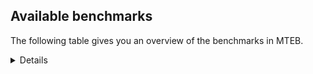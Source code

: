 ## Available benchmarks
The following table gives you an overview of the benchmarks in MTEB.

<details>

<!-- This allows the table to be autogenerated in the future: -->
<!-- BENCHMARKS TABLE START -->

| Name | Leaderboard name | # Tasks | Task Types | Domains | Languages |
|------|------------------|---------|------------|---------|-----------|
| [BEIR](https://arxiv.org/abs/2104.08663) | BEIR | 15 | Retrieval: 15 | [Encyclopaedic, News, Government, Financial, Programming, Medical, Non-fiction, Social, Academic, Reviews, Written, Blog, Web] | eng |
| [BEIR-NL](https://arxiv.org/abs/2412.08329) | BEIR-NL | 15 | Retrieval: 15 | [Encyclopaedic, Non-fiction, Medical, Academic, Written, Web] | nld |
| [BRIGHT](https://brightbenchmark.github.io/) | BRIGHT | 1 | Retrieval: 1 | [Written, Non-fiction] | eng |
| [BRIGHT (long)](https://brightbenchmark.github.io/) | BRIGHT (long) | 1 | Retrieval: 1 | [Written, Non-fiction] | eng |
| [BuiltBench(eng)](https://arxiv.org/abs/2411.12056) | BuiltBench(eng) | 4 | Clustering: 2, Retrieval: 1, Reranking: 1 | [Written, Engineering] | eng |
| [ChemTEB](https://arxiv.org/abs/2412.00532) | Chemical | 27 | BitextMining: 1, Classification: 17, Clustering: 2, PairClassification: 5, Retrieval: 2 | [Chemistry] | spa,jpn,tur,eng,ces,fra,por,deu,zho,kor,msa,hin,nld |
| [CoIR](https://github.com/CoIR-team/coir) | Code Information Retrieval | 10 | Retrieval: 10 | [Written, Programming] | c++,sql,eng,ruby,php,java,go,javascript,python |
| [CodeRAG](https://arxiv.org/abs/2406.14497) | CodeRAG | 4 | Reranking: 4 | [Programming] | python |
| [Encodechka](https://github.com/avidale/encodechka) | Encodechka | 7 | STS: 2, Classification: 4, PairClassification: 1 | [News, Government, Non-fiction, Social, Written, Fiction, Web] | rus |
| [FollowIR](https://arxiv.org/abs/2403.15246) | Instruction Following | 3 | InstructionRetrieval: 3 | [News, Written] | eng |
| [LongEmbed](https://arxiv.org/abs/2404.12096v2) | Long-context Retrieval | 6 | Retrieval: 6 | [Spoken, Encyclopaedic, Non-fiction, Academic, Written, Fiction, Blog] | eng |
| [MIEB(Img)](https://arxiv.org/abs/2504.10471) | Image only | 49 | Any2AnyRetrieval: 15, ImageClassification: 22, ImageClustering: 5, VisualSTS(eng): 5, VisualSTS(multi): 2 | [Spoken, Encyclopaedic, News, Medical, Non-fiction, Social, Scene, Reviews, Written, Blog, Web] | spa,ara,tur,rus,eng,fra,por,deu,ita,kor,cmn,pol,nld |
| [MIEB(Multilingual)](https://arxiv.org/abs/2504.10471) | Image-Text, Multilingual | 130 | ImageClassification: 22, ImageClustering: 5, ZeroShotClassification: 23, VisionCentricQA: 6, Compositionality: 7, VisualSTS(eng): 7, Any2AnyRetrieval: 45, DocumentUnderstanding: 10, Any2AnyMultilingualRetrieval: 3, VisualSTS(multi): 2 | [Spoken, Encyclopaedic, News, Medical, Social, Non-fiction, Scene, Academic, Reviews, Constructed, Written, Blog, Web] | tha,tur,fas,ron,quz,heb,swe,ita,est,cmn,nor,fil,ara,jpn,spa,hun,ind,ukr,tel,bul,hin,pol,nld,vie,rus,eng,ell,hrv,fra,por,swa,deu,ben,zho,kor,ces,dan,fin,mri |
| [MIEB(eng)](https://arxiv.org/abs/2504.10471) | Image-Text, English | 125 | ImageClassification: 22, ImageClustering: 5, ZeroShotClassification: 23, VisionCentricQA: 6, Compositionality: 7, VisualSTS(eng): 7, Any2AnyRetrieval: 45, DocumentUnderstanding: 10 | [Spoken, Encyclopaedic, News, Medical, Social, Non-fiction, Scene, Academic, Reviews, Constructed, Written, Blog, Web] | eng |
| [MIEB(lite)](https://arxiv.org/abs/2504.10471) | Image-Text, Lite | 51 | ImageClassification: 8, ImageClustering: 2, ZeroShotClassification: 7, VisionCentricQA: 5, Compositionality: 6, VisualSTS(eng): 2, VisualSTS(multi): 2, Any2AnyRetrieval: 11, DocumentUnderstanding: 6, Any2AnyMultilingualRetrieval: 2 | [Spoken, Encyclopaedic, News, Medical, Social, Non-fiction, Scene, Academic, Reviews, Written, Blog, Web] | tha,tur,fas,ron,quz,heb,swe,ita,est,cmn,nor,fil,ara,jpn,spa,hun,ind,ukr,tel,bul,hin,pol,nld,vie,rus,eng,ell,hrv,fra,por,swa,deu,ben,zho,kor,ces,dan,fin,mri |
| [MINERSBitextMining](https://arxiv.org/pdf/2406.07424) | MINERSBitextMining | 7 | BitextMining: 7 | [Written, Reviews, Social] | pcm,cat,ina,swe,dsb,ang,cha,bbc,uig,uzb,mui,kzj,min,tgl,tam,nds,ukr,tel,mal,tat,pol,vie,deu,ces,tur,lvs,cbk,swg,ita,gla,isl,oci,zsm,hye,khm,urd,gle,ace,ibo,nij,war,pes,lat,ban,lfn,spa,abs,yor,bul,slv,srp,kab,hin,orv,bjn,arz,kaz,bos,mon,fra,ber,tha,slk,nov,afr,cor,heb,nno,bre,est,lit,cmn,mak,pam,ara,ile,epo,fao,glg,swh,mkd,xho,sqi,nld,mhr,yue,eus,eng,hsb,aze,hrv,hau,ast,wuu,dan,bhp,arq,ron,bel,yid,dtp,tuk,ceb,pms,bew,amh,tzl,fry,kur,max,rej,jpn,mar,sun,gsw,hun,ind,bug,mad,kat,jav,nob,ido,rus,ell,por,cym,ben,awa,csb,kor,fin |
| MTEB(Code, v1) | Code | 12 | Retrieval: 12 | [Written, Programming] | c++,swift,shell,sql,eng,ruby,scala,rust,php,go,java,javascript,typescript,c,python |
| MTEB(Europe, v1) | European | 74 | BitextMining: 7, Classification: 21, Clustering: 8, Retrieval: 15, InstructionRetrieval: 3, MultilabelClassification: 2, PairClassification: 6, Reranking: 3, STS: 9 | [Spoken, Religious, Constructed, Encyclopaedic, News, Financial, Academic, Legal, Social, Reviews, Written, Blog, Web, Subtitles, Government, Programming, Non-fiction, Medical, Fiction] | slk,lav,ron,swe,ita,nno,lit,est,isl,mlt,gle,fao,spa,hun,bul,slv,pol,nld,nob,eus,eng,ell,hrv,fra,por,deu,rom,ces,dan,fin |
| MTEB(Indic, v1) | Indic | 23 | BitextMining: 4, Clustering: 1, Classification: 13, PairClassification: 1, Retrieval: 2, Reranking: 1, STS: 1 | [Spoken, Encyclopaedic, News, Religious, Government, Legal, Non-fiction, Social, Reviews, Constructed, Written, Fiction, Web] | mup,guj,mni,nep,bgc,pus,npi,kan,pan,mwr,urd,bod,gbm,bho,mar,snd,tam,ory,brx,tel,hne,mal,hin,boy,san,doi,sat,kas,eng,raj,mai,gom,ben,awa,asm |
| MTEB(Law, v1) | Legal | 8 | Retrieval: 8 | [Written, Legal] | zho,eng,deu |
| MTEB(Medical, v1) | Medical | 12 | Retrieval: 9, Clustering: 2, Reranking: 1 | [Government, Medical, Non-fiction, Academic, Written, Web] | spa,vie,ara,rus,eng,fra,zho,kor,cmn,pol |
| MTEB(Multilingual, v1) | Multilingual | 132 | BitextMining: 13, Classification: 43, Clustering: 17, Retrieval: 18, InstructionRetrieval: 3, MultilabelClassification: 5, PairClassification: 11, Reranking: 6, STS: 16 | [Spoken, Entertainment, Religious, Constructed, Encyclopaedic, News, Financial, Academic, Legal, Social, Reviews, Written, Blog, Web, Subtitles, Government, Programming, Non-fiction, Medical, Fiction] | kiw,fas,zab,aaz,bsj,nep,pwg,swe,ruf,xtd,nlg,maj,dsb,srd,acf,upv,lug,wed,row,nbq,kyg,tbf,ign,apc,nso,dww,uig,bus,snp,zia,ars,umb,gng,daa,enq,hix,kue,maa,mir,cbs,nhg,myk,reg,bjv,myw,ncj,apu,mih,tgp,pib,zac,brx,aeb,rug,cbu,grc,beu,gdr,lww,mal,kam,san,pol,apz,kpr,bon,mca,ikk,qvh,vie,wal,sbs,cop,gui,taq,mox,bkx,mbh,sbk,ssg,bdd,ptp,kac,mbl,swp,ubr,usa,nop,sag,nya,pus,isl,box,far,toc,tav,prs,cbi,auy,cut,uvh,zas,hop,tiw,ziw,lat,sua,ban,lfn,ong,maz,faa,tet,tue,cpc,cpy,gup,kql,slv,anh,ktm,kab,cav,azg,kmh,dif,jae,raj,agt,aey,swa,fue,ilo,blw,ptu,fuh,mil,kmk,mto,bco,afr,spl,dob,cor,tcs,grn,qvm,tuf,mmo,sus,wiu,ara,sey,bzd,acu,arp,epo,gfk,mxq,smk,mks,sri,cak,quh,zpm,glg,alp,cui,mkd,kqc,mgh,ngu,sqi,car,lex,tof,bhg,kgp,msa,mxt,isn,lid,nld,soy,mhr,rwo,qxo,etr,mzz,hrv,aai,tfr,awb,mcq,nys,udu,gom,ary,tsw,bhp,nhe,ura,att,hot,mbs,otq,ron,lgl,cco,kbp,ntp,aly,kne,txu,bzj,npi,kan,crh,bmr,ceb,yva,dhg,cmo,gvf,srm,nvm,ncu,awx,dop,pir,hla,rej,cek,con,mmx,klv,jni,prf,byr,mbt,kgk,sot,bug,mlp,shi,ian,kkl,poe,myu,nob,bea,tbg,nas,mlh,kje,mai,bba,dji,kor,azj,nfa,pio,ikw,cac,pcm,mup,ded,als,gof,kjs,mcp,chk,zam,ckb,fuc,mey,ton,ppo,bao,iws,mhl,leu,mlt,cha,cuk,ssw,uzb,kzj,agg,miz,tzj,lao,mam,lin,ory,top,sgb,vmy,srq,bmh,kbc,aak,hvn,tat,pbt,bak,mqj,scn,sat,wnu,amk,taw,deu,khz,chq,ces,bxh,mag,sue,mkn,tur,rop,dwr,qxh,mav,roo,tgo,acq,shp,apb,pan,kvg,urb,fil,acr,ksj,zav,zaa,sab,csy,amo,cso,hmo,haw,kpf,lif,ace,cle,txq,kyf,boa,kbh,soq,dah,mvn,spa,atg,hub,anv,kpj,xav,bul,sin,orv,sps,mek,wmt,ewe,qve,bos,yuj,bqc,nif,amn,cnt,abt,eko,mpt,mic,mlg,bzh,fuv,hui,ctu,ken,knf,nak,tzm,seh,cmn,dzo,klt,srn,gvc,mak,opm,ata,kmg,kwi,llg,sbe,ile,kek,rgu,nnq,for,swh,tac,nou,toj,waj,tpa,yre,nhu,tum,ltg,nus,kpw,awk,kkc,atd,yal,zyp,tnn,zpq,ztq,ntj,crx,bqp,zap,aia,hsb,aze,mpp,hau,ast,tgk,bps,zho,rom,bss,jac,urt,kdc,nca,ngp,aka,bel,mco,djk,viv,ntu,wol,yon,dtp,yka,azb,tuk,avt,aer,amh,bod,fry,mcd,gdn,otm,gwi,quf,azz,kos,mwf,som,cuc,quc,zca,otn,poh,sll,nde,emp,mkl,mad,bmu,bef,chz,gai,mph,xtm,aon,snc,bki,npl,kew,ter,too,jav,snn,tdt,hns,mgw,maq,ood,yap,mit,asm,vec,nss,sgz,bsn,tbo,ulk,cat,are,lbk,bkd,dwy,cwe,aau,gux,dov,ang,apr,hbo,mva,ubu,arn,tbc,kto,bbc,abx,ffm,atb,glk,mui,kir,tlf,kik,kvn,wrs,min,zpz,cni,tgl,tam,snx,tke,amp,kpx,nds,ukr,jid,mee,nna,zpv,ape,mbb,nhy,guh,cpu,nab,buk,boy,doi,uri,not,noa,jic,qub,sim,tte,tna,jiv,zga,mri,urw,blz,cof,knj,gnw,pap,bgc,ita,nsn,dgz,agr,gnn,msc,xon,ote,gla,zpu,lac,khm,gym,mig,tso,kup,tiy,gun,kmr,tnp,ino,gyr,iou,bho,gaz,war,tif,yad,cap,omw,cjo,ajp,aoi,hlt,yor,kbm,bgt,ons,ltz,wln,tbz,ake,arb,wim,bjp,mcb,gvs,bjn,nwi,kaz,cjk,mon,fra,pri,zar,cgc,dik,fuf,hus,tzo,agd,kin,ebk,svk,taj,ber,hch,tha,slk,mni,nov,zaw,wos,acm,obo,heb,nno,tuc,yaa,lit,byx,agu,kwj,okv,est,mwr,pon,sco,pam,mti,krc,tku,ame,nhw,nii,bjr,tah,ttc,fao,amf,cub,msm,spy,yuw,mau,kyc,wuv,zsr,dyu,agn,qxn,mdy,emi,msk,bnp,cao,ipi,kdl,hne,kmb,cya,stp,hmn,kon,tpi,yue,eus,eng,piu,amr,fai,zao,zul,amu,pjt,orm,wuu,adz,mop,mxb,zai,kea,knc,lav,guj,nyu,arq,gah,chf,yid,caf,cux,jvn,kgf,mle,bew,ydd,kyz,eri,wbp,clu,kmo,tcz,gbm,zpo,cax,jpn,mar,sun,ssx,nch,gsw,nin,fur,uli,tim,lmo,bjk,meu,kat,cjv,mqb,wro,ayr,mbj,ksd,huv,mbc,djr,qvn,rus,bam,msy,meq,aoj,met,ell,kas,wbi,chv,kmu,cym,ben,bgs,run,tnk,ctp,kqw,kyq,bhl,uvl,caa,sja,kze,bem,yle,ina,suz,ven,zat,poi,rro,gvn,aby,heg,cbt,bjz,kud,aso,div,qup,cme,bkq,mib,bvr,pma,ycn,inb,arl,wsk,dad,knv,zty,guo,tel,usp,gum,ese,pao,qvz,vid,zaj,plt,yby,yut,wat,mwc,khk,nqo,tew,yaq,mie,spm,shn,sxb,lua,msb,wnc,qul,ncl,rmc,lvs,ksr,cbk,mgc,swg,oci,khs,wap,zsm,luo,myy,hye,glv,pag,cbv,tee,dgr,urd,gle,spp,tuo,smo,zpc,plu,tpt,tpz,ibo,nij,wiv,pes,snd,med,kms,kqa,rai,tca,tos,abs,cbc,lim,mio,srp,ots,hin,gul,mjc,arz,sah,beo,chd,fij,crn,cta,nko,trc,mya,mux,poy,mwe,mpx,pls,tnc,gub,mps,tir,kaq,bre,geb,auc,cot,cab,rkb,twi,hat,hto,xla,tsn,ghs,nor,ndj,bmk,qvs,kde,cpb,xbi,cbr,shj,huu,naf,lus,tod,mkj,rmy,lbb,xho,esk,mwp,big,bpr,agm,bvd,qvc,mpm,bsp,ixl,mpj,qvw,dgc,tmd,kwd,cth,mcf,bbr,mxp,kiz,fon,quy,tyv,dan,xnn,amm,pad,wmw,gam,nhr,aom,aui,mcr,sny,zlm,nho,apn,zad,yml,pms,boj,kqf,tzl,mna,kwf,imo,amx,kur,max,mos,uzn,zpl,lij,szl,gaw,alq,hun,apw,ind,lcm,yrb,ssd,yss,sna,cnl,kpg,xsi,kbq,jao,nhi,ndg,aii,bbb,pab,muy,xed,cpa,tvk,wer,ido,gmv,por,nuy,qwh,wrk,zos,awa,csb,bch,fin,pah |
| [MTEB(Scandinavian, v1)](https://kennethenevoldsen.github.io/scandinavian-embedding-benchmark/) | Scandinavian | 28 | BitextMining: 2, Classification: 13, Retrieval: 7, Clustering: 6 | [Spoken, Encyclopaedic, News, Government, Legal, Non-fiction, Social, Reviews, Written, Fiction, Blog, Web] | nob,nno,fao,swe,isl,dan |
| [MTEB(cmn, v1)](https://github.com/FlagOpen/FlagEmbedding/tree/master/research/C_MTEB) | Chinese | 32 | Retrieval: 8, Reranking: 4, PairClassification: 2, Clustering: 4, STS: 7, Classification: 7 | [Entertainment, Government, Financial, Non-fiction, Medical, Academic, Written] | cmn |
| [MTEB(deu, v1)](https://arxiv.org/html/2401.02709v1) | German | 19 | Classification: 6, Clustering: 4, PairClassification: 2, Reranking: 1, Retrieval: 4, STS: 2 | [Spoken, Encyclopaedic, News, Legal, Non-fiction, Reviews, Written, Web] | deu |
| MTEB(eng, v1) | English Legacy | 56 | Classification: 12, Retrieval: 15, Clustering: 11, Reranking: 4, STS: 10, PairClassification: 3, Summarization: 1 | [Spoken, Encyclopaedic, News, Government, Financial, Programming, Medical, Non-fiction, Social, Academic, Reviews, Written, Blog, Web] | eng |
| MTEB(eng, v2) | English | 41 | Retrieval: 10, Clustering: 8, Reranking: 2, STS: 9, Classification: 8, PairClassification: 3, Summarization: 1 | [Spoken, Encyclopaedic, News, Financial, Programming, Medical, Non-fiction, Social, Academic, Reviews, Written, Blog, Web] | eng |
| MTEB(fas, beta) | Farsi (BETA) | 60 | Classification: 18, Clustering: 5, PairClassification: 8, Reranking: 2, Retrieval: 21, STS: 3, BitextMining: 3 | [Spoken, Encyclopaedic, News, Religious, Medical, Social, Academic, Reviews, Written, Blog, Web] | fas |
| [MTEB(fra, v1)](https://arxiv.org/abs/2405.20468) | French | 25 | Classification: 6, Clustering: 7, PairClassification: 1, Reranking: 2, Retrieval: 5, STS: 3, Summarization: 1 | [Spoken, Encyclopaedic, News, Legal, Non-fiction, Social, Academic, Reviews, Written, Web] | fra,eng |
| [MTEB(jpn, v1)](https://github.com/sbintuitions/JMTEB) | Japanese | 16 | Clustering: 2, Classification: 4, STS: 2, PairClassification: 1, Retrieval: 6, Reranking: 1 | [Spoken, Encyclopaedic, News, Non-fiction, Academic, Reviews, Written, Web] | jpn |
| MTEB(kor, v1) | Korean | 6 | Classification: 1, Reranking: 1, Retrieval: 2, STS: 2 | [Spoken, Encyclopaedic, News, Reviews, Written, Web] | kor |
| [MTEB(pol, v1)](https://arxiv.org/abs/2405.10138) | Polish | 17 | Classification: 7, Clustering: 3, PairClassification: 4, STS: 3 | [Spoken, News, Legal, Non-fiction, Social, Academic, Reviews, Written, Fiction, Web] | pol |
| [MTEB(rus, v1)](https://aclanthology.org/2023.eacl-main.148/) | Russian | 23 | Classification: 9, Clustering: 3, MultilabelClassification: 2, PairClassification: 1, Reranking: 2, Retrieval: 3, STS: 3 | [Spoken, Encyclopaedic, News, Social, Academic, Reviews, Written, Blog, Web] | rus |
| [NanoBEIR](https://huggingface.co/collections/zeta-alpha-ai/nanobeir-66e1a0af21dfd93e620cd9f6) | NanoBEIR | 13 | Retrieval: 13 | [Encyclopaedic, News, Medical, Non-fiction, Social, Academic, Written, Web] | eng |
| [RAR-b](https://arxiv.org/abs/2404.06347) | Reasoning retrieval | 17 | Retrieval: 17 | [Written, Encyclopaedic, Programming] | eng |

<!-- BENCHMARKS TABLE END -->
